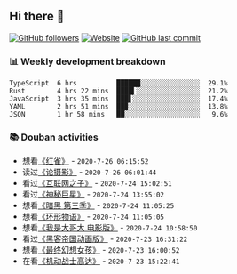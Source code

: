 ## Hi there 👋

[![GitHub followers](https://img.shields.io/github/followers/YXL76?style=for-the-badge&color=blue)](https://github.com/YXL76?tab=followers)
[![Website](https://img.shields.io/website?style=for-the-badge&up_message=Blog&url=https%3A%2F%2Fyxl76.net%2F&color=brightgreen)](https://yxl76.net)
[![GitHub last commit](https://img.shields.io/github/last-commit/YXL76/YXL76?label=update&style=for-the-badge&color=orange)](https://github.com/YXL76/YXL76)

### 📊 Weekly development breakdown

```text
TypeScript  6 hrs          ██████░░░░░░░░░░░░░░░  29.1%
Rust        4 hrs 22 mins  ████▍░░░░░░░░░░░░░░░░  21.2%
JavaScript  3 hrs 35 mins  ███▋░░░░░░░░░░░░░░░░░  17.4%
YAML        2 hrs 51 mins  ██▉░░░░░░░░░░░░░░░░░░  13.8%
JSON        1 hr 58 mins   ██░░░░░░░░░░░░░░░░░░░   9.6%
```

### 📚 Douban activities

- 想看[《红雀》](http://movie.douban.com/subject/25704492/) - `2020-7-26 06:15:52`
- 读过[《论摄影》](https://book.douban.com/subject/4282084/) - `2020-7-26 06:01:44`
- 看过[《互联网之子》](http://movie.douban.com/subject/25785114/) - `2020-7-24 15:02:51`
- 看过[《神秘巨星》](http://movie.douban.com/subject/26942674/) - `2020-7-24 13:55:02`
- 想看[《暗黑 第三季》](http://movie.douban.com/subject/34442364/) - `2020-7-24 11:05:25`
- 想看[《环形物语》](http://movie.douban.com/subject/30277286/) - `2020-7-24 11:05:05`
- 想看[《我是大哥大 电影版》](http://movie.douban.com/subject/33400537/) - `2020-7-24 10:58:50`
- 看过[《黑客帝国动画版》](http://movie.douban.com/subject/1292347/) - `2020-7-23 16:31:22`
- 想看[《最终幻想女孩》](http://movie.douban.com/subject/26946450/) - `2020-7-23 16:00:52`
- 在看[《机动战士高达》](http://movie.douban.com/subject/1766697/) - `2020-7-23 15:22:41`

<!--
**YXL76/YXL76** is a ✨ _special_ ✨ repository because its `README.md` (this file) appears on your GitHub profile.

Here are some ideas to get you started:

- 🔭 I’m currently working on ...
- 🌱 I’m currently learning ...
- 👯 I’m looking to collaborate on ...
- 🤔 I’m looking for help with ...
- 💬 Ask me about ...
- 📫 How to reach me: ...
- 😄 Pronouns: ...
- ⚡ Fun fact: ...
-->
